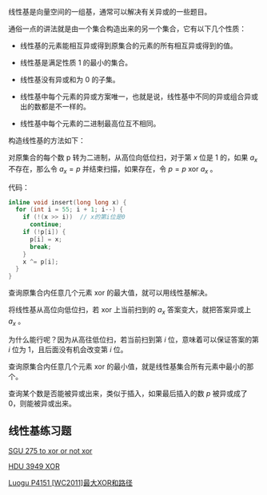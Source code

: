 线性基是向量空间的一组基，通常可以解决有关异或的一些题目。

通俗一点的讲法就是由一个集合构造出来的另一个集合，它有以下几个性质：

-   线性基的元素能相互异或得到原集合的元素的所有相互异或得到的值。

-   线性基是满足性质 1 的最小的集合。

-   线性基没有异或和为 0 的子集。

-   线性基中每个元素的异或方案唯一，也就是说，线性基中不同的异或组合异或出的数都是不一样的。

-   线性基中每个元素的二进制最高位互不相同。

构造线性基的方法如下：

对原集合的每个数 p 转为二进制，从高位向低位扫，对于第 $x$ 位是 1 的，如果 $a_x$ 不存在，那么令 $a_x=p$ 并结束扫描，如果存在，令 $p=p~\text{xor}~a_x$ 。

代码：

```cpp
inline void insert(long long x) {
  for (int i = 55; i + 1; i--) {
    if (!(x >> i))  // x的第i位是0
      continue;
    if (!p[i]) {
      p[i] = x;
      break;
    }
    x ^= p[i];
  }
}
```

查询原集合内任意几个元素 xor 的最大值，就可以用线性基解决。

将线性基从高位向低位扫，若 xor 上当前扫到的 $a_x$ 答案变大，就把答案异或上 $a_x$ 。

为什么能行呢？因为从高往低位扫，若当前扫到第 $i$ 位，意味着可以保证答案的第 $i$ 位为 1，且后面没有机会改变第 $i$ 位。

查询原集合内任意几个元素 xor 的最小值，就是线性基集合所有元素中最小的那个。

查询某个数是否能被异或出来，类似于插入，如果最后插入的数 $p$ 被异或成了 0，则能被异或出来。


## 线性基练习题

 [SGU 275 to xor or not xor](https://vjudge.net/problem/SGU-275) 

 [HDU 3949 XOR](https://loj.ac/problem/161) 

 [Luogu P4151 [WC2011]最大XOR和路径](https://www.luogu.com.cn/problem/P4151)